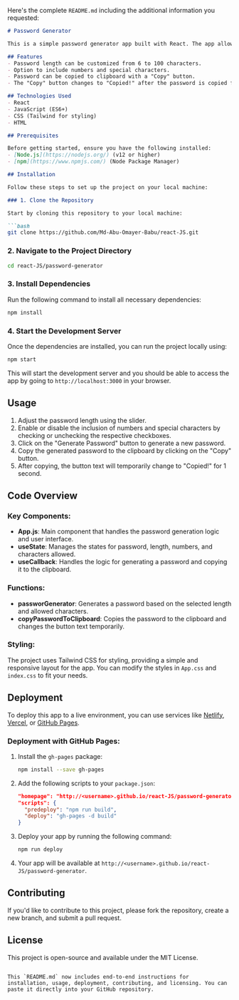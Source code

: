 Here's the complete `README.md` including the additional information you requested:

```markdown
# Password Generator

This is a simple password generator app built with React. The app allows the user to generate secure passwords of customizable length and with the option to include numbers and special characters. The generated password can be copied to the clipboard with a single click.

## Features
- Password length can be customized from 6 to 100 characters.
- Option to include numbers and special characters.
- Password can be copied to clipboard with a "Copy" button.
- The "Copy" button changes to "Copied!" after the password is copied for a brief period.

## Technologies Used
- React
- JavaScript (ES6+)
- CSS (Tailwind for styling)
- HTML

## Prerequisites

Before getting started, ensure you have the following installed:
- [Node.js](https://nodejs.org/) (v12 or higher)
- [npm](https://www.npmjs.com/) (Node Package Manager)

## Installation

Follow these steps to set up the project on your local machine:

### 1. Clone the Repository

Start by cloning this repository to your local machine:

```bash
git clone https://github.com/Md-Abu-Omayer-Babu/react-JS.git
```

### 2. Navigate to the Project Directory

```bash
cd react-JS/password-generator
```

### 3. Install Dependencies

Run the following command to install all necessary dependencies:

```bash
npm install
```

### 4. Start the Development Server

Once the dependencies are installed, you can run the project locally using:

```bash
npm start
```

This will start the development server and you should be able to access the app by going to `http://localhost:3000` in your browser.

## Usage

1. Adjust the password length using the slider.
2. Enable or disable the inclusion of numbers and special characters by checking or unchecking the respective checkboxes.
3. Click on the "Generate Password" button to generate a new password.
4. Copy the generated password to the clipboard by clicking on the "Copy" button.
5. After copying, the button text will temporarily change to "Copied!" for 1 second.

## Code Overview

### Key Components:
- **App.js**: Main component that handles the password generation logic and user interface.
- **useState**: Manages the states for password, length, numbers, and characters allowed.
- **useCallback**: Handles the logic for generating a password and copying it to the clipboard.

### Functions:
- **passworGenerator**: Generates a password based on the selected length and allowed characters.
- **copyPasswordToClipboard**: Copies the password to the clipboard and changes the button text temporarily.

### Styling:
The project uses Tailwind CSS for styling, providing a simple and responsive layout for the app. You can modify the styles in `App.css` and `index.css` to fit your needs.

## Deployment

To deploy this app to a live environment, you can use services like [Netlify](https://www.netlify.com/), [Vercel](https://vercel.com/), or [GitHub Pages](https://pages.github.com/).

### Deployment with GitHub Pages:

1. Install the `gh-pages` package:

   ```bash
   npm install --save gh-pages
   ```

2. Add the following scripts to your `package.json`:

   ```json
   "homepage": "http://<username>.github.io/react-JS/password-generator",
   "scripts": {
     "predeploy": "npm run build",
     "deploy": "gh-pages -d build"
   }
   ```

3. Deploy your app by running the following command:

   ```bash
   npm run deploy
   ```

4. Your app will be available at `http://<username>.github.io/react-JS/password-generator`.

## Contributing

If you'd like to contribute to this project, please fork the repository, create a new branch, and submit a pull request.

## License

This project is open-source and available under the MIT License.
```

This `README.md` now includes end-to-end instructions for installation, usage, deployment, contributing, and licensing. You can paste it directly into your GitHub repository.